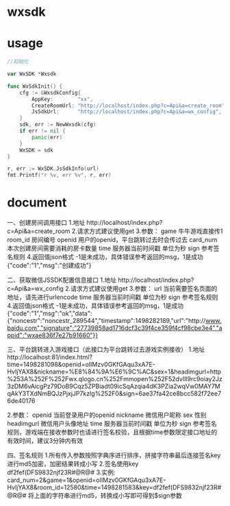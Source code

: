 # wxsdk

# usage

```go
//初始化

var WxSDK *Wxsdk

func WxSdkInit() {
	cfg := &WxsdkConfig{
		AppKey:        "xx",
		CreateRoomUrl: "http://localhost/index.php?c=Api&a=create_room",
		JsSdkUrl:      "http://localhost/index.php?c=Api&a=wx_config",
	}
	sdk, err := NewWxsdk(cfg)
	if err != nil {
		panic(err)
	}
	WxSDK = sdk
}

r, err := WxSDK.JsSdkInfo(url)
fmt.Printf("r %v, err %v", r, err)

```

# document

一、创建房间调用接口
1.地址 http://localhost/index.php?c=Api&a=create_room
2.请求方式建议使用get
3.参数：
	game 		牛牛游戏直接传1
	room_id  	房间编号
	openid		用户的openid，平台跳转过去时会传过去
	card_num	本次创建房间需要消耗的房卡数量
	time		服务器当前时间戳 单位为秒
	sign		参考签名规则
4.返回值json格式 -1是未成功，具体错误参考返回的msg，1是成功
{"code":"1","msg":"创建成功"}


二、获取微信JSSDK配置信息接口
1.地址 http://localhost/index.php?c=Api&a=wx_config
2.请求方式建议使用get
3.参数：
	url			当前需要签名页面的地址，请先进行urlencode
	time		服务器当前时间戳 单位为秒
	sign		参考签名规则
4.返回值json格式 -1是未成功，具体错误参考返回的msg，1是成功
{"code":"1","msg":"ok","data":{"noncestr":"noncestr_289544","timestamp":1498282189,"url":"http:\/\/www.baidu.com","signature":"27739858ad1716dcf3c39f4ce359f4cf98cbe3e4","appid":"wxae836f7e27b91660"}}

三、平台跳转进入游戏接口（此接口为平台跳转过去游戏实例接收）
1.地址 http://localhost:81/index.html?time=1498281098&openid=oIIMzv0GKfGAqu3xA7E-HvIjYAX8&nickname=%E8%84%9A%E6%9C%AC&sex=1&headimgurl=http%253A%252F%252Fwx.qlogo.cn%252Fmmopen%252F52dvIll9rc9oiay2Jz3zDM6vAicgPz79DoB9Cqz5ZPBiadt09icSqAzqia4dK3PZia2wqVw0MAY7MqAkY3TXdNmBQJzPjxjJP7kzIg%252F0&sign=6ae37fa42ce8bcc582f72ee76de40176

2.参数：
	openid		当前登录用户的openid
	nickname	微信用户昵称
	sex			性别
	headimgurl	微信用户头像地址
	time		服务器当前时间戳 单位为秒
	sign		参考签名规则，游戏端在接收参数时也请进行签名校验，且根据time参数限定接口地址的有效时间，建议3分钟内有效

四、签名规则
1.所有传入参数按照字典序进行排序，拼接字符串最后连接签名key进行md5加密，加密结果转成小写
2.签名使用key   df2fef(DFS9832njf23R#@R@#
3.实例:
	card_num=2&game=1&openid=oIIMzv0GKfGAqu3xA7E-HvIjYAX8&room_id=12580&time=1498281583&key=df2fef(DFS9832njf23R#@R@#
	将上面的字符串进行md5，转换成小写即可得到$sign参数
